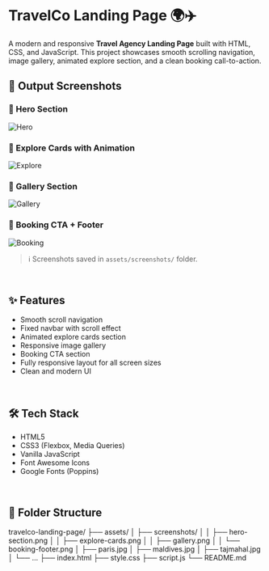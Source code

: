 # TravelCo Landing Page 🌍✈️

A modern and responsive **Travel Agency Landing Page** built with HTML, CSS, and JavaScript. This project showcases smooth scrolling navigation, image gallery, animated explore section, and a clean booking call-to-action.

## 📸 Output Screenshots

### 🔹 Hero Section  
![Hero](assets/screenshots/hero.png)

### 🔹 Explore Cards with Animation  
![Explore](assets/screenshots/explore.png)

### 🔹 Gallery Section  
![Gallery](assets/screenshots/gallery.png)

### 🔹 Booking CTA + Footer  
![Booking](assets/screenshots/footer.png)


> ℹ️ Screenshots saved in `assets/screenshots/` folder.

<br/>

## ✨ Features

- Smooth scroll navigation
- Fixed navbar with scroll effect
- Animated explore cards section
- Responsive image gallery
- Booking CTA section
- Fully responsive layout for all screen sizes
- Clean and modern UI

<br/>

## 🛠 Tech Stack

- HTML5
- CSS3 (Flexbox, Media Queries)
- Vanilla JavaScript
- Font Awesome Icons
- Google Fonts (Poppins)

<br/>

## 📁 Folder Structure

travelco-landing-page/
├── assets/
│ ├── screenshots/
│ │ ├── hero-section.png
│ │ ├── explore-cards.png
│ │ ├── gallery.png
│ │ └── booking-footer.png
│ ├── paris.jpg
│ ├── maldives.jpg
│ ├── tajmahal.jpg
│ └── ...
├── index.html
├── style.css
├── script.js
└── README.md


